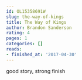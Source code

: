 ```yaml
---
id: OL15358691W
slug: the-way-of-kings
title: The Way of Kings
author: Brandon Sanderson
rating: 4
pages: 1
categories: []
reads:
- finished_at: '2017-04-30'
---
```

good story, strong finish

